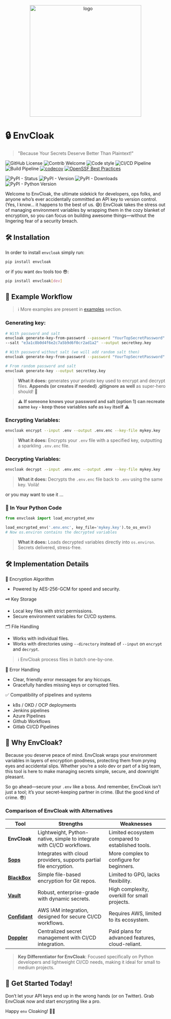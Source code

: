 
<p align="center">
<img src="https://veinar.pl/envcloak.png" alt="logo" width="350"/>
</p>

# 🔒 EnvCloak

> "Because Your Secrets Deserve Better Than Plaintext!"

![GitHub License](https://img.shields.io/github/license/Veinar/envcloak)
![Contrib Welcome](https://img.shields.io/badge/contributions-welcome-blue)
![Code style](https://img.shields.io/badge/code%20style-black-black)
![CI/CD Pipeline](https://github.com/Veinar/envcloak/actions/workflows/test.yaml/badge.svg)
![Build Pipeline](https://github.com/Veinar/envcloak/actions/workflows/build.yaml/badge.svg)
[![codecov](https://codecov.io/gh/Veinar/envcloak/graph/badge.svg?token=CJG1H1VUEX)](https://codecov.io/gh/Veinar/envcloak)
[![OpenSSF Best Practices](https://www.bestpractices.dev/projects/9736/badge)](https://www.bestpractices.dev/projects/9736)

![PyPI - Status](https://img.shields.io/pypi/status/envcloak?label=pypi%20status)
![PyPI - Version](https://img.shields.io/pypi/v/envcloak)
![PyPI - Downloads](https://img.shields.io/pypi/dm/envcloak)
![PyPI - Python Version](https://img.shields.io/pypi/pyversions/envcloak)



Welcome to EnvCloak, the ultimate sidekick for developers, ops folks, and anyone who’s ever accidentally committed an API key to version control. (Yes, I know… it happens to the best of us. 😅) EnvCloak takes the stress out of managing environment variables by wrapping them in the cozy blanket of encryption, so you can focus on building awesome things—without the lingering fear of a security breach.

## 🛠️ Installation

In order to install `envcloak` simply run:
```bash
pip install envcloak
```
or if you want `dev` tools too 😎:
```bash
pip install envcloak[dev]
```

## 🚀 Example Workflow

> ℹ️ More examples are present in [examples](./examples) section.

### Generating key:

```bash
# With password and salt
envcloak generate-key-from-password --password "YourTopSecretPassword" \
--salt "e3a1c8b0d4f6e2c7a5b9d6f0cr2ad1a2" --output secretkey.key

# With password without salt (we will add random salt then)
envcloak generate-key-from-password --password "YourTopSecretPassword" --output secretkey.key

# From random password and salt
envcloak generate-key --output secretkey.key
```
> **What it does:** generates your private key used to encrypt and decrypt files. **Appends (or creates if needed) .gitignore as well** as super-hero should! 🎉

> ⚠ **If someone knows your password and salt (option 1) can recreate same `key` - keep those variables safe as `key` itself** ⚠

### Encrypting Variables:

```bash
envcloak encrypt --input .env --output .env.enc --key-file mykey.key
```
> **What it does:** Encrypts your `.env` file with a specified key, outputting a sparkling `.env.enc` file.

### Decrypting Variables:

```bash
envcloak decrypt --input .env.enc --output .env --key-file mykey.key
```
> **What it does:** Decrypts the `.env.enc` file back to `.env` using the same key. Voilà!

or you may want to use it ...

### 🐍 In Your Python Code

```python
from envcloak import load_encrypted_env

load_encrypted_env('.env.enc', key_file='mykey.key').to_os_env()
# Now os.environ contains the decrypted variables

```
> **What it does:** Loads decrypted variables directly into `os.environ`. Secrets delivered, stress-free.

## 🛠️ Implementation Details
🔑 Encryption Algorithm

* Powered by AES-256-GCM for speed and security.

🗝️ Key Storage

* Local key files with strict permissions.
* Secure environment variables for CI/CD systems.

🗂️ File Handling

* Works with individual files.
* Works with directories using `--directory` instead of `--input` on `encrypt` and `decrypt`.
> ℹ️ EnvCloak process files in batch one-by-one. 

🚦 Error Handling

* Clear, friendly error messages for any hiccups.
* Gracefully handles missing keys or corrupted files.

✅ Compatibility of pipelines and systems

* k8s / OKD / OCP deployments
* Jenkins pipelines
* Azure Pipelines
* Github Workflows
* Gitlab CI/CD Pipelines


## 🎉 Why EnvCloak?

Because you deserve peace of mind. EnvCloak wraps your environment variables in layers of encryption goodness, protecting them from prying eyes and accidental slips. Whether you’re a solo dev or part of a big team, this tool is here to make managing secrets simple, secure, and downright pleasant.

So go ahead—secure your `.env` like a boss. And remember, EnvCloak isn’t just a tool; it’s your secret-keeping partner in crime. (But the good kind of crime. 😎)

### Comparison of EnvCloak with Alternatives

| Tool          | Strengths                               | Weaknesses                              |
|---------------|----------------------------------------|-----------------------------------------|
| **EnvCloak**  | Lightweight, Python-native, simple to integrate with CI/CD workflows. | Limited ecosystem compared to established tools. |
| [**Sops**](https://github.com/mozilla/sops)      | Integrates with cloud providers, supports partial file encryption. | More complex to configure for beginners. |
| [**BlackBox**](https://github.com/StackExchange/blackbox)  | Simple file-based encryption for Git repos. | Limited to GPG, lacks flexibility.     |
| [**Vault**](https://www.vaultproject.io/)     | Robust, enterprise-grade with dynamic secrets. | High complexity, overkill for small projects. |
| [**Confidant**](https://lyft.github.io/confidant/) | AWS IAM integration, designed for secure CI/CD workflows. | Requires AWS, limited to its ecosystem. |
| [**Doppler**](https://www.doppler.com/)   | Centralized secret management with CI/CD integration. | Paid plans for advanced features, cloud-reliant. |

> **Key Differentiator for EnvCloak**: Focused specifically on Python developers and lightweight CI/CD needs, making it ideal for small to medium projects.

## 🔗 Get Started Today!

Don’t let your API keys end up in the wrong hands (or on Twitter). Grab EnvCloak now and start encrypting like a pro.

Happy `env` Cloaking! 🕵️‍♂️
